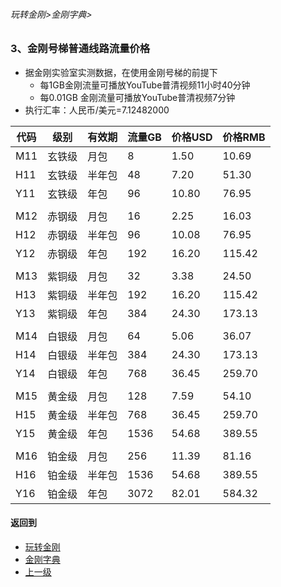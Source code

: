 ###### 玩转金刚>金刚字典>
### 3、金刚号梯普通线路流量价格

- 据金刚实验室实测数据，在使用金刚号梯的前提下
  - 每1GB金刚流量可播放YouTube普清视频11小时40分钟
  - 每0.01GB 金刚流量可播放YouTube普清视频7分钟
- 执行汇率：人民币/美元=7.12482000

|代码|级别|有效期|流量GB|价格USD|价格RMB|
|---|----| ------| ------| ------|------| 
|M11|玄铁级 |月包    |8|1.50|10.69|
|H11|玄铁级 |半年包  |48|7.20|51.30| 
|Y11|玄铁级 |年包    |96|10.80|76.95| 
|||||||
|M12|赤钢级 |月包    |16|2.25|16.03|
|H12|赤钢级 |半年包  |96|10.08|76.95|
|Y12|赤钢级 |年包    |192|16.20|115.42|
|||||||
|M13|紫铜级 |月包    |32|3.38|24.50|
|H13|紫铜级 |半年包  |192|16.20|115.42|
|Y13|紫铜级 |年包    |384|24.30|173.13|
|||||||
|M14|白银级 |月包    |64|5.06|36.07|
|H14|白银级 |半年包  |384|24.30|173.13|
|Y14|白银级 |年包   |768|36.45|259.70|
|||||||
|M15|黄金级 |月包   |128|7.59|54.10|
|H15|黄金级 |半年包 |768|36.45|259.70|
|Y15|黄金级 |年包   |1536|54.68|389.55|
|||||||
|M16|铂金级 |月包   |256|11.39|81.16|
|H16|铂金级 |半年包 |1536|54.68|389.55|
|Y16|铂金级 |年包   |3072|82.01|584.32|






#### 返回到
- [玩转金刚](https://github.com/a2zitpro/web/blob/master/LadderFree/A.md)
- [金刚字典](https://github.com/a2zitpro/web/blob/master/LadderFree/kkDictionary/KKDictionary.md)
- [上一级](https://github.com/a2zitpro/web/blob/master/LadderFree/kkDictionary/Price/KKDTPrice.md)




